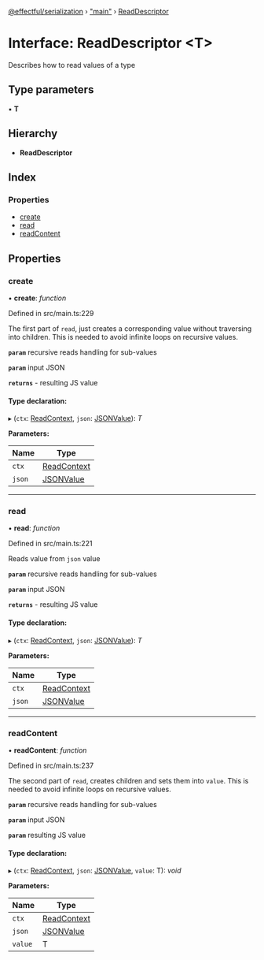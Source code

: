 [@effectful/serialization](../README.md) › ["main"](../modules/_main_.md) › [ReadDescriptor](_main_.readdescriptor.md)

# Interface: ReadDescriptor <**T**>

Describes how to read values of a type

## Type parameters

▪ **T**

## Hierarchy

* **ReadDescriptor**

## Index

### Properties

* [create](_main_.readdescriptor.md#create)
* [read](_main_.readdescriptor.md#read)
* [readContent](_main_.readdescriptor.md#readcontent)

## Properties

###  create

• **create**: *function*

Defined in src/main.ts:229

The first part of `read`, just creates a corresponding value without traversing into children.
This is needed to avoid infinite loops on recursive values.

**`param`** recursive reads handling for sub-values

**`param`** input JSON

**`returns`** - resulting JS value

#### Type declaration:

▸ (`ctx`: [ReadContext](../classes/_main_.readcontext.md), `json`: [JSONValue](../modules/_main_.md#jsonvalue)): *T*

**Parameters:**

Name | Type |
------ | ------ |
`ctx` | [ReadContext](../classes/_main_.readcontext.md) |
`json` | [JSONValue](../modules/_main_.md#jsonvalue) |

___

###  read

• **read**: *function*

Defined in src/main.ts:221

Reads value from `json` value

**`param`** recursive reads handling for sub-values

**`param`** input JSON

**`returns`** - resulting JS value

#### Type declaration:

▸ (`ctx`: [ReadContext](../classes/_main_.readcontext.md), `json`: [JSONValue](../modules/_main_.md#jsonvalue)): *T*

**Parameters:**

Name | Type |
------ | ------ |
`ctx` | [ReadContext](../classes/_main_.readcontext.md) |
`json` | [JSONValue](../modules/_main_.md#jsonvalue) |

___

###  readContent

• **readContent**: *function*

Defined in src/main.ts:237

The second part of `read`, creates children and sets them into `value`.
This is needed to avoid infinite loops on recursive values.

**`param`** recursive reads handling for sub-values

**`param`** input JSON

**`param`** resulting JS value

#### Type declaration:

▸ (`ctx`: [ReadContext](../classes/_main_.readcontext.md), `json`: [JSONValue](../modules/_main_.md#jsonvalue), `value`: T): *void*

**Parameters:**

Name | Type |
------ | ------ |
`ctx` | [ReadContext](../classes/_main_.readcontext.md) |
`json` | [JSONValue](../modules/_main_.md#jsonvalue) |
`value` | T |
